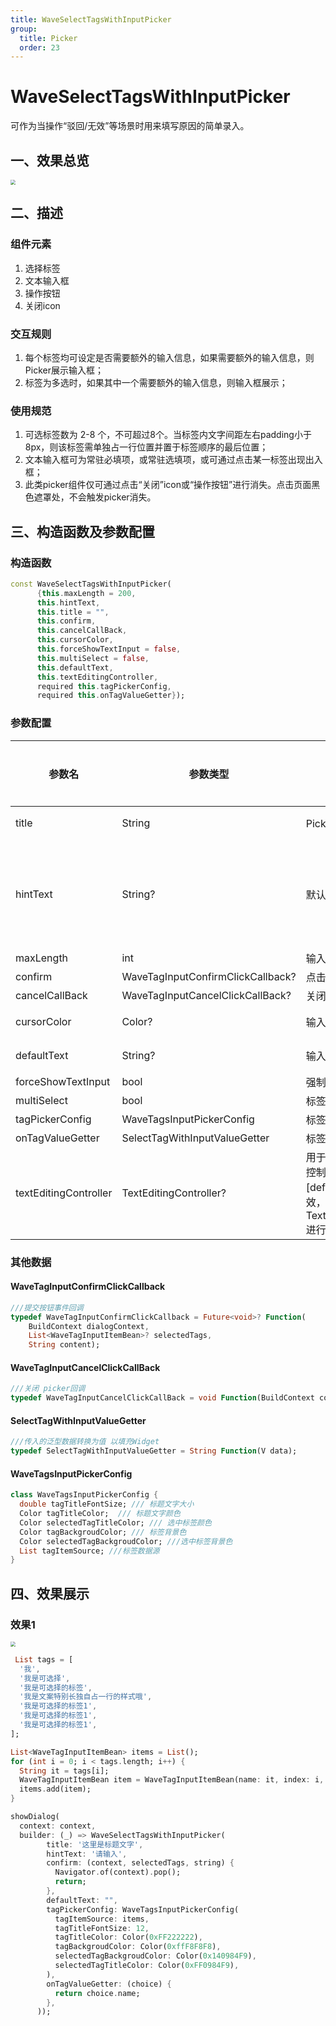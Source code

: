 ```yaml
---
title: WaveSelectTagsWithInputPicker
group:
  title: Picker
  order: 23
---
```


# WaveSelectTagsWithInputPicker

可作为当操作“驳回/无效”等场景时用来填写原因的简单录入。

## 一、效果总览

<img src="./img/WaveSelectTagsWithInputPicker1.png" style="zoom:50%;" />

## 二、描述

### 组件元素

1. 选择标签
2. 文本输入框
3. 操作按钮
4. 关闭icon

### 交互规则

1. 每个标签均可设定是否需要额外的输入信息，如果需要额外的输入信息，则Picker展示输入框；
2. 标签为多选时，如果其中一个需要额外的输入信息，则输入框展示；

### 使用规范

1. 可选标签数为 2-8 个，不可超过8个。当标签内文字间距左右padding小于8px，则该标签需单独占一行位置并置于标签顺序的最后位置；
2. 文本输入框可为常驻必填项，或常驻选填项，或可通过点击某一标签出现出入框；
3. 此类picker组件仅可通过点击“关闭”icon或“操作按钮”进行消失。点击页面黑色遮罩处，不会触发picker消失。

## 三、构造函数及参数配置

### 构造函数


```dart
const WaveSelectTagsWithInputPicker(
      {this.maxLength = 200,
      this.hintText,
      this.title = "",
      this.confirm,
      this.cancelCallBack,
      this.cursorColor,
      this.forceShowTextInput = false,
      this.multiSelect = false,
      this.defaultText,
      this.textEditingController,
      required this.tagPickerConfig,
      required this.onTagValueGetter}); 
```
### 参数配置

| 参数名 | 参数类型 | 描述 | 是否必填 | 默认值 |
| --- | --- | --- | --- | --- |
| title | String | Picker显示标题 | 否 | 空字符串 |
| hintText | String? | 默认输入框提示文本 | 否 | 默认值为国际化配置文本 '请输入' |
| maxLength | int | 输入框最长文本字符数 | 否 | 200 |
| confirm | WaveTagInputConfirmClickCallback? | 点击“确定”按钮事件回调 | 否 | - |
| cancelCallBack | WaveTagInputCancelClickCallBack? | 关闭Picker事件回调 | 否 | - |
| cursorColor | Color? | 输入框光标颜色 | 否 | 主题色 |
| defaultText | String? | 输入框默认文本 | 否 | 空字符串 |
| forceShowTextInput | bool | 强制显示输入框 | 否 | FALSE |
| multiSelect | bool | 标签是否多选 | 否 | FALSE |
| tagPickerConfig | WaveTagsInputPickerConfig | 标签数据源 | 是 | null |
| onTagValueGetter | SelectTagWithInputValueGetter | 标签文案显示回调 | 是 | null |
| textEditingController | TextEditingController? | 用于对 TextField 更精细的控制，若传入该字段，[defaultText] 参数将失效，可使用 TextEditingController.text 进行赋值 | 否 |  |

### 其他数据

#### WaveTagInputConfirmClickCallback


```dart
///提交按钮事件回调  
typedef WaveTagInputConfirmClickCallback = Future<void>? Function(
    BuildContext dialogContext,
    List<WaveTagInputItemBean>? selectedTags,
    String content); 

```
#### WaveTagInputCancelClickCallBack


```dart
///关闭 picker回调  
typedef WaveTagInputCancelClickCallBack = void Function(BuildContext context);

```
#### SelectTagWithInputValueGetter


```dart
///传入的泛型数据转换为值 以填充Widget  
typedef SelectTagWithInputValueGetter = String Function(V data);  

```
#### WaveTagsInputPickerConfig


```dart
class WaveTagsInputPickerConfig {  
  double tagTitleFontSize; /// 标题文字大小  
  Color tagTitleColor;  /// 标题文字颜色  
  Color selectedTagTitleColor; /// 选中标签颜色  
  Color tagBackgroudColor; /// 标签背景色  
  Color selectedTagBackgroudColor; ///选中标签背景色  
  List tagItemSource; ///标签数据源  
}
```
## 四、效果展示

### 效果1

<img src="./img/WaveSelectTagsWithInputPicker1.png" style="zoom:50%;" />



```dart
 List tags = [
  '我',
  '我是可选择',
  '我是可选择的标签',
  '我是文案特别长独自占一行的样式哦',
  '我是可选择的标签1',
  '我是可选择的标签1',
  '我是可选择的标签1',
];

List<WaveTagInputItemBean> items = List();
for (int i = 0; i < tags.length; i++) {
  String it = tags[i];
  WaveTagInputItemBean item = WaveTagInputItemBean(name: it, index: i, needExplane: (i % 2 == 0));
  items.add(item);
}

showDialog(
  context: context,
  builder: (_) => WaveSelectTagsWithInputPicker(
        title: '这里是标题文字',
        hintText: '请输入',
        confirm: (context, selectedTags, string) {
          Navigator.of(context).pop();
          return;
        },
        defaultText: "",
        tagPickerConfig: WaveTagsInputPickerConfig(
          tagItemSource: items,
          tagTitleFontSize: 12,
          tagTitleColor: Color(0xFF222222),
          tagBackgroudColor: Color(0xffF8F8F8),
          selectedTagBackgroudColor: Color(0x140984F9),
          selectedTagTitleColor: Color(0xFF0984F9),
        ),
        onTagValueGetter: (choice) {
          return choice.name;
        },
      ));
```
